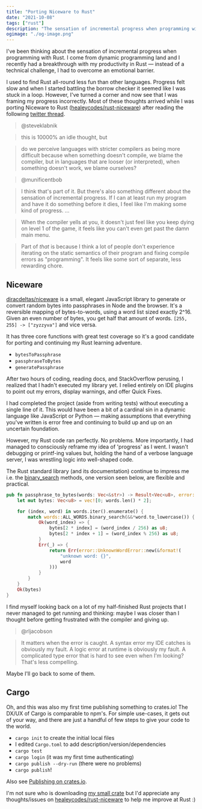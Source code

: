 ```yaml
---
title: "Porting Niceware to Rust"
date: "2021-10-08"
tags: ["rust"]
description: "The sensation of incremental progress when programming with Rust."
ogimage: "./og-image.png"
---
```


I've been thinking about the sensation of incremental progress when programming with Rust. I come from dynamic programming land and I recently had a breakthrough with my productivity in Rust — instead of a technical challenge, I had to overcome an emotional barrier.

I used to find Rust all-round less fun than other languages. Progress felt slow and when I started battling the borrow checker it seemed like I was stuck in a loop. However, I've turned a corner and now see that I was framing my progress incorrectly. Most of these thoughts arrived while I was porting Niceware to Rust ([healeycodes/rust-niceware](https://github.com/healeycodes/rust-niceware)) after reading the following [twitter thread](https://twitter.com/steveklabnik/status/1445048008874332160).

> @steveklabnik

> this is 10000% an idle thought, but

> do we perceive languages with stricter compilers as being more difficult because when something doesn't compile, we blame the compiler, but in languages that are looser (or interpreted), when something doesn't work, we blame ourselves?

> @munificentbob

> I think that's part of it. But there's also something different about the sensation of incremental progress. If I can at least run my program and have it do something before it dies, I feel like I'm making some kind of progress. ... 

> When the compiler yells at you, it doesn't just feel like you keep dying on level 1 of the game, it feels like you can't even get past the damn main menu.

> Part of *that* is because I think a lot of people don't experience iterating on the static semantics of their program and fixing compile errors as "programming". It feels like some sort of separate, less rewarding chore.

## Niceware

[diracdeltas/niceware](https://github.com/diracdeltas/niceware) is a small, elegant JavaScript library to generate or convert random bytes into passphrases in Node and the browser. It's a reversible mapping of bytes-to-words, using a word list sized exactly 2^16. Given an even number of bytes, you get half that amount of words. `[255, 255] -> ["zyzzyva"]` and vice versa.

It has three core functions with great test coverage so it's a good candidate for porting and continuing my Rust learning adventure.

- `bytesToPassphrase`
- `passphraseToBytes`
- `generatePassphrase`

After two hours of coding, reading docs, and StackOverflow perusing, I realized that I hadn't executed my library yet. I relied entirely on IDE plugins to point out my errors, display warnings, and offer Quick Fixes.

I had completed the project (aside from writing tests) without executing a single line of it. This would have been a bit of a cardinal sin in a dynamic language like JavaScript or Python — making assumptions that everything you've written is error free and continuing to build up and up on an uncertain foundation.

However, my Rust code ran perfectly. No problems. More importantly, I had managed to consciously reframe my idea of 'progress' as I went. I wasn't debugging or printf-ing values but, holding the hand of a verbose language server, I was wrestling logic into well-shaped code.

The Rust standard library (and its documentation) continue to impress me i.e. the [binary_search](https://doc.rust-lang.org/std/vec/struct.Vec.html#method.binary_search) methods, one version seen below, are flexible and practical.

```rust
pub fn passphrase_to_bytes(words: Vec<&str>) -> Result<Vec<u8>, error::UnknownWordError> {
    let mut bytes: Vec<u8> = vec![0; words.len() * 2];

    for (index, word) in words.iter().enumerate() {
        match words::ALL_WORDS.binary_search(&&*word.to_lowercase()) {
            Ok(word_index) => {
                bytes[2 * index] = (word_index / 256) as u8;
                bytes[2 * index + 1] = (word_index % 256) as u8;
            }
            Err(_) => {
                return Err(error::UnknownWordError::new(&format!(
                    "unknown word: {}",
                    word
                )))
            }
        }
    }
    Ok(bytes)
}
```

I find myself looking back on a lot of my half-finished Rust projects that I never managed to get running and thinking: maybe I was closer than I thought before getting frustrated with the compiler and giving up.

> @rljacobson

> It matters when the error is caught. A syntax error my IDE catches is obviously my fault. A logic error at runtime is obviously my fault. A complicated type error that is hard to see even when I'm looking? That's less compelling.

Maybe I'll go back to some of them.

## Cargo

Oh, and this was also my first time publishing something to crates.io! The DX/UX of Cargo is comparable to npm's. For simple use-cases, it gets out of your way, and there are just a handful of few steps to give your code to the world.

- `cargo init` to create the initial local files
- I edited `Cargo.toml` to add description/version/dependencies
- `cargo test`
- `cargo login` (it was my first time authenticating)
- `cargo publish --dry-run` (there were no problems)
- `cargo publish`!

Also see [Publishing on crates.io](https://doc.rust-lang.org/cargo/reference/publishing.html).

I'm not sure who is downloading [my small crate](https://crates.io/crates/rust-niceware) but I'd appreciate any thoughts/issues on [healeycodes/rust-niceware](https://github.com/healeycodes/rust-niceware) to help me improve at Rust :)
